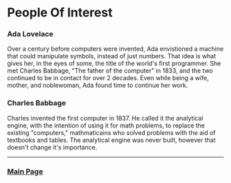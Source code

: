 # People Of Interest

### Ada Lovelace
Over a century before computers were invented, Ada envistioned a machine that could manipulate symbols, instead of just numbers. That idea is what gives her, in the eyes of some, the title of the world's first programmer. She met Charles Babbage, "The father of the computer" in 1833, and the two continued to be in contact for over 2 decades. Even while being a wife, mother, and noblewoman, Ada found time to continue her work.  

### Charles Babbage
Charles invented the first computer in 1837. He called it the analytical engine, with the intention of using it for math problems, to replace the existing "computers," mathmaticains who solved problems with the aid of textbooks and tables. The analytical engine was never built, however that doesn't change it's importance. 
___

### [Main Page](https://worreaud000.github.io/cs1)
